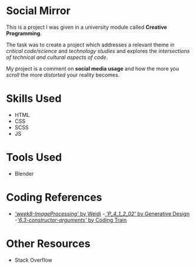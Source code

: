 # Social Mirror
This is a project I was given in a university module called <strong>Creative Programming</strong>.

The task was to create a project which addresses a relevant theme in <em>critical code/science </em> and <em>technology studies</em> and explores the <em>intersections of technical and cultural aspects of code</em>. 

My project is a comment on <strong> social media usage</strong> and how the more you <em>scroll</em> the more <em>distorted</em> your reality becomes. 

# Skills Used
- HTML
- CSS
- SCSS
- JS 
 
# Tools Used
- Blender 

# Coding References
- <a href="https://editor.p5js.org/weidi/sketches/vANCGnkoU"><em>'week8-ImageProcessing'</em> by Weidi</a> 
-<a href="https://editor.p5js.org/generative-design/sketches/P_4_1_2_02"> <em>'P_4_1_2_02'</em> by Generative Design</a> 
-<a href="https://github.com/CodingTrain/website/tree/main/beginners/p5js/6.3-constructor-arguments/P5"><em>'6.3-constructor-arguments'</em> by Coding Train</a>  

# Other Resources
- Stack Overflow
